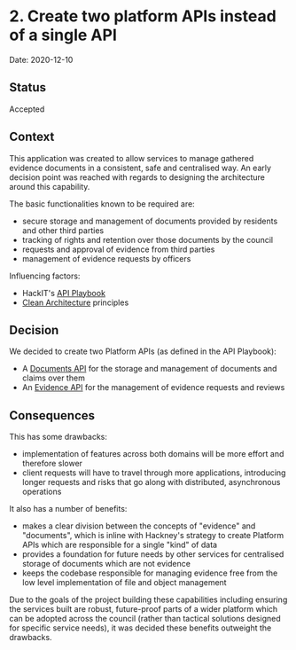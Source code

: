 # 2. Create two platform APIs instead of a single API

Date: 2020-12-10

## Status

Accepted

## Context

This application was created to allow services to manage gathered evidence documents in a consistent, safe and centralised way. An early decision point was reached with regards to designing the architecture around this capability.

The basic functionalities known to be required are:
- secure storage and management of documents provided by residents and other third parties
- tracking of rights and retention over those documents by the council
- requests and approval of evidence from third parties
- management of evidence requests by officers

Influencing factors:
- HackIT's [API Playbook](https://github.com/LBHackney-IT/API-Playbook-v2-beta)
- [Clean Architecture](https://github.com/madetech/clean-architecture) principles

## Decision

We decided to create two Platform APIs (as defined in the API Playbook):
- A [Documents API](https://github.com/LBHackney-IT/documents-api) for the storage and management of documents and claims over them
- An [Evidence API](https://github.com/LBHackney-IT/evidence-api) for the management of evidence requests and reviews

## Consequences

This has some drawbacks:
- implementation of features across both domains will be more effort and therefore slower
- client requests will have to travel through more applications, introducing longer requests and risks that go along with distributed, asynchronous operations

It also has a number of benefits:
- makes a clear division between the concepts of "evidence" and "documents", which is inline with Hackney's strategy to create Platform APIs which are responsible for a single "kind" of data
- provides a foundation for future needs by other services for centralised storage of documents which are not evidence
- keeps the codebase responsible for managing evidence free from the low level implementation of file and object management

Due to the goals of the project building these capabilities including ensuring the services built are robust, future-proof parts of a wider platform which can be adopted across the council (rather than tactical solutions designed for specific service needs), it was decided these benefits outweight the drawbacks.

